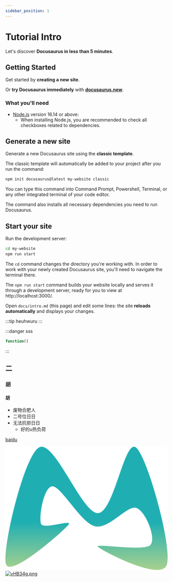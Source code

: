 ```yaml
---
sidebar_position: 1
---
```


# Tutorial Intro

Let's discover **Docusaurus in less than 5 minutes**.

## Getting Started

Get started by **creating a new site**.

Or **try Docusaurus immediately** with **[docusaurus.new](https://docusaurus.new)**.

### What you'll need

- [Node.js](https://nodejs.org/en/download/) version 16.14 or above:
  - When installing Node.js, you are recommended to check all checkboxes related to dependencies.

## Generate a new site

Generate a new Docusaurus site using the **classic template**.

The classic template will automatically be added to your project after you run the command:

```bash
npm init docusaurus@latest my-website classic
```

You can type this command into Command Prompt, Powershell, Terminal, or any other integrated terminal of your code editor.

The command also installs all necessary dependencies you need to run Docusaurus.

## Start your site

Run the development server:

```bash
cd my-website
npm run start
```

The `cd` command changes the directory you're working with. In order to work with your newly created Docusaurus site, you'll need to navigate the terminal there.

The `npm run start` command builds your website locally and serves it through a development server, ready for you to view at http://localhost:3000/.

Open `docs/intro.md` (this page) and edit some lines: the site **reloads automatically** and displays your changes.

:::tip
heuhwuru
:::

:::danger
sss

```js
function()
```
:::

## 二
### 胡
#### 胡

- 废物合肥人
- 二号位日日
- 无法抗拒日日
  - 好的u热负荷

[baidu](/docs/tutorial-basics/create-a-page)

![1.png](../static/img/Cylogo.png)
[![vHB34g.png](https://s1.ax1x.com/2022/09/07/vHB34g.png)](https://imgse.com/i/vHB34g)